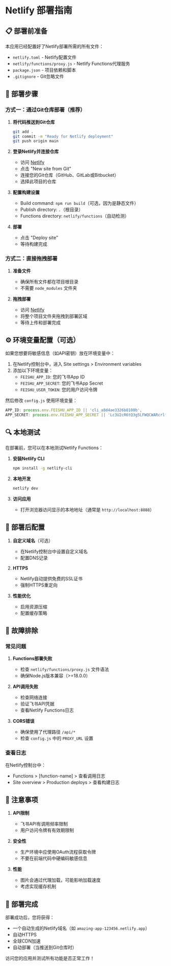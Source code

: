 # Netlify 部署指南

## 📋 部署前准备

本应用已经配置好了Netlify部署所需的所有文件：

- `netlify.toml` - Netlify配置文件
- `netlify/functions/proxy.js` - Netlify Functions代理服务
- `package.json` - 项目依赖和脚本
- `.gitignore` - Git忽略文件

## 🚀 部署步骤

### 方式一：通过Git仓库部署（推荐）

1. **将代码推送到Git仓库**
   ```bash
   git add .
   git commit -m "Ready for Netlify deployment"
   git push origin main
   ```

2. **登录Netlify并连接仓库**
   - 访问 [Netlify](https://netlify.com)
   - 点击 "New site from Git"
   - 连接您的Git仓库（GitHub、GitLab或Bitbucket）
   - 选择此项目的仓库

3. **配置构建设置**
   - Build command: `npm run build`（可选，因为是静态文件）
   - Publish directory: `.`（根目录）
   - Functions directory: `netlify/functions`（自动检测）

4. **部署**
   - 点击 "Deploy site"
   - 等待构建完成

### 方式二：直接拖拽部署

1. **准备文件**
   - 确保所有文件都在项目根目录
   - 不需要 `node_modules` 文件夹

2. **拖拽部署**
   - 访问 [Netlify](https://netlify.com)
   - 将整个项目文件夹拖拽到部署区域
   - 等待上传和部署完成

## ⚙️ 环境变量配置（可选）

如果您想要将敏感信息（如API密钥）放在环境变量中：

1. 在Netlify控制台中，进入 Site settings > Environment variables
2. 添加以下环境变量：
   - `FEISHU_APP_ID`: 您的飞书App ID
   - `FEISHU_APP_SECRET`: 您的飞书App Secret
   - `FEISHU_USER_TOKEN`: 您的用户访问令牌

然后修改 `config.js` 使用环境变量：
```javascript
APP_ID: process.env.FEISHU_APP_ID || 'cli_a8d4ae3326b8100b',
APP_SECRET: process.env.FEISHU_APP_SECRET || 'Lc3U2cR6tQ3g5LFWQCWARcrlfiAbIbpL',
```

## 🔍 本地测试

在部署前，您可以在本地测试Netlify Functions：

1. **安装Netlify CLI**
   ```bash
   npm install -g netlify-cli
   ```

2. **本地开发**
   ```bash
   netlify dev
   ```

3. **访问应用**
   - 打开浏览器访问显示的本地地址（通常是 `http://localhost:8888`）

## 🌟 部署后配置

1. **自定义域名**（可选）
   - 在Netlify控制台中设置自定义域名
   - 配置DNS记录

2. **HTTPS**
   - Netlify自动提供免费的SSL证书
   - 强制HTTPS重定向

3. **性能优化**
   - 启用资源压缩
   - 配置缓存策略

## 🔧 故障排除

### 常见问题

1. **Functions部署失败**
   - 检查 `netlify/functions/proxy.js` 文件语法
   - 确保Node.js版本兼容（>=18.0.0）

2. **API调用失败**
   - 检查网络连接
   - 验证飞书API凭据
   - 查看Netlify Functions日志

3. **CORS错误**
   - 确保使用了代理路径 `/api/*`
   - 检查 `config.js` 中的 `PROXY_URL` 设置

### 查看日志

在Netlify控制台中：
- Functions > [function-name] > 查看调用日志
- Site overview > Production deploys > 查看构建日志

## 📝 注意事项

1. **API限制**
   - 飞书API有调用频率限制
   - 用户访问令牌有有效期限制

2. **安全性**
   - 生产环境中应使用OAuth流程获取令牌
   - 不要在前端代码中硬编码敏感信息

3. **性能**
   - 图片会通过代理加载，可能影响加载速度
   - 考虑实现缓存机制

## 🎉 部署完成

部署成功后，您将获得：
- 一个自动生成的Netlify域名（如 `amazing-app-123456.netlify.app`）
- 自动HTTPS
- 全球CDN加速
- 自动部署（当推送到Git仓库时）

访问您的应用并测试所有功能是否正常工作！ 